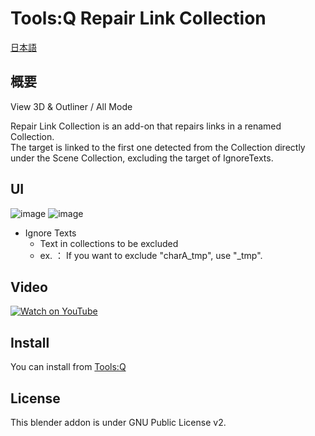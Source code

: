 # Tools:Q Repair Link Collection

[日本語](README.md)

## 概要
View 3D & Outliner / All Mode

Repair Link Collection is an add-on that repairs links in a renamed Collection.<br>
The target is linked to the first one detected from the Collection directly under the Scene Collection, excluding the target of IgnoreTexts.

## UI
![image](https://user-images.githubusercontent.com/1855970/172103134-91b7ab02-0d14-4a51-b9c6-c753f2f58b4b.png)
![image](https://user-images.githubusercontent.com/1855970/172103277-3d071171-0ac0-42bc-bf72-8d4cedf6ccd2.png)

* Ignore Texts
  * Text in collections to be excluded
  * ex. ： If you want to exclude "charA_tmp", use "_tmp".

## Video
[![Watch on YouTube](https://img.youtube.com/vi/j5BJpl0iSjs&feature=youtu.be/0.jpg)](https://www.youtube.com/watch?v=j5BJpl0iSjs&feature=youtu.be)

## Install
You can install from [Tools:Q](https://github.com/Project-StudioQ/toolsq_common)

## License
This blender addon is under GNU Public License v2.
